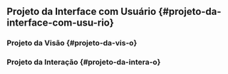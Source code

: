 ## Projeto da Interface com Usuário {#projeto-da-interface-com-usu-rio}

### Projeto da Visão {#projeto-da-vis-o}

### Projeto da Interação {#projeto-da-intera-o}